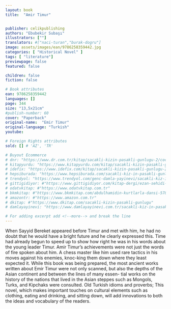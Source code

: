 ```yaml
---
layout: book
title:  "Amir Timur"


publisher: celikpublishing
authors: "Ebubekir Subaşı"
illustrators: [""]
translators: #["naci-turan","burak-dogru"]
image: assets/images/ean/9786258359442.jpg
categories: [ "Historical Novel" ]
tags: [ "literature"]
previewpage: false
featured: false

children: false
fiction: false

# Book attributes
ean: 9786258359442
languages: []
page: 344
size: "13,5x21cm"
#publish-number: 60
cover: "Paperback"
original-name:  "Emir Timur"
original-language: "Turkish"
youtube:

# Foreign Rights attributes
sold: [] # 'AZ', 'TR'

# Buyout Ecommerce
# dnr: "https://www.dr.com.tr/kitap/sacakli-kizin-pasakli-gunlugu-2/cocuk-ve-genclik/genclik-10-yas/roman-oyku/urunno=0001893059001"
# kitapyurdu: "https://www.kitapyurdu.com/kitap/sacakli-kizin-pasakli-gunlugu-2-/560122.html&filter_name=Sa%C3%A7akl%C4%B1+K%C4%B1z%27%C4%B1n+Pasakl%C4%B1+G%C3%BCnl%C3%BC%C4%9F%C3%BC+2"
# idefix: "https://www.idefix.com/kitap/sacakli-kizin-pasakli-gunlugu-2/cocuk-ve-genclik/genclik-10-yas/roman-oyku/urunno=0001893059001"
# hepsiburada: "https://www.hepsiburada.com/sacakli-kiz-in-pasakli-gunlugu-2-damla-yayinevi-p-HBV000012ER86"
# trendyol: "https://www.trendyol.com/genc-damla-yayinevi/sacakli-kiz-in-pasakli-gunlugu-2-p-54825777"
# gittigidiyor: #"https://www.gittigidiyor.com/kitap-dergi/ezan-sehidi-adnan-menderes_pdp_732728793"
# odatvkitap: #"https://www.odatvkitap.com.tr"
# bkmkitap: #"https://www.bkmkitap.com/abdulhamidin-kurtlarla-dansi-578226"
# amazontr: #"https://www.amazon.com.tr"
# dkitap: #"https://www.dkitap.com/sacakli-kizin-pasakli-gunlugu"
# damlayayinevi: "https://www.damlayayinevi.com.tr/sacakli-kiz-in-pasakli-gunlugu-2-bu-iste-bi-terslik-var"

# For adding excerpt add <!--more--> and break the line
---
```

When Sayyid Bereket appeared before Timur
and met with him, he had no doubt that he would
have a bright future and he clearly expressed this.
Time had already begun to speed up to show how
right he was in his words about the young leader
Timur.
Amir Timur’s achievements were not just the
words of fire spoken about him. A chess master
like him used rare tactics in his moves against his
enemies, knoc-king them down where they least
expected it.
While this book was being prepared, the most
ancient works written about Emir Timur were not
only scanned, but also the depths of the Asian
continent and between the lines of many essen-
tial works on the history of the nations that lived
in the Asian steppes such as Mongols, Turks,
and Kipchaks were consulted. Old Turkish idioms
and proverbs; This novel, which makes important
touches on cultural elements such as clothing,
eating and drinking, and sitting down, will add
innovations to both the ideas and vocabulary of the
readers.
<!--more--> 

